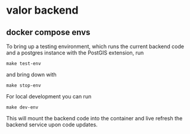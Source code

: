 # valor backend

## docker compose envs

To bring up a testing environment, which runs the current backend code and a postgres instance with the PostGIS extension, run

```shell
make test-env
```

and bring down with

```shell
make stop-env
```

For local development you can run

```shell
make dev-env
```

This will mount the backend code into the container and live refresh the backend service upon code updates.
